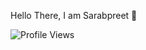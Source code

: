 Hello There, I am Sarabpreet 👋

![Profile Views](https://komarev.com/ghpvc/?username=sarabpreet&label=VIEWS)
